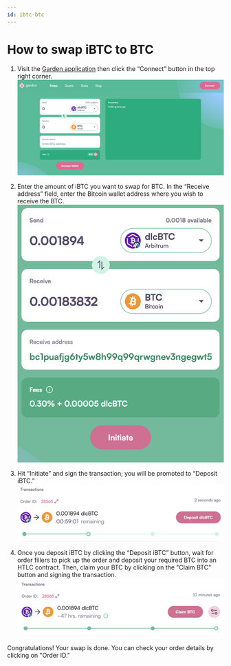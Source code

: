 ```yaml
---
id: ibtc-btc
---
```


# How to swap iBTC to BTC

1. Visit the [Garden application](https://app.garden.finance/swap/) then click the “Connect” button in the top right corner.
   ![step 1](../../../images/guide-dlcbtc-btc-1.png)

2. Enter the amount of iBTC you want to swap for BTC. In the “Receive address” field, enter the Bitcoin wallet address where you wish to receive the BTC.
   ![step 2](../../../images/guide-dlcbtc-btc-2.png)

3. Hit “Initiate” and sign the transaction; you will be promoted to “Deposit iBTC.”  
   ![step 3](../../../images/guide-dlcbtc-btc-3.png)

4. Once you deposit iBTC by clicking the “Deposit iBTC” button, wait for order fillers to pick up the order and deposit your required BTC into an HTLC contract.
Then, claim your BTC by clicking on the "Claim BTC" button and signing the transaction. 
   ![step 4](../../../images/guide-dlcbtc-btc-4.png)

Congratulations! Your swap is done. You can check your order details by clicking on "Order ID."
